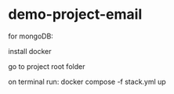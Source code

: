# demo-project-email

for mongoDB:

install docker

go to project root folder

on terminal run: docker compose -f stack.yml up
